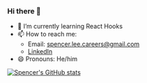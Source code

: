 ### Hi there 👋

<!-- - 🔭 I’m currently working on a MERN stack project -->
- 🌱 I’m currently learning React Hooks
- 📫 How to reach me: 
  - Email: spencer.lee.careers@gmail.com
  - [LinkedIn](https://www.linkedin.com/in/spencer-lee-693335186/)
- 😄 Pronouns: He/him


<!--
**Spencer-JLee/Spencer-JLee** is a ✨ _special_ ✨ repository because its `README.md` (this file) appears on your GitHub profile.

Here are some ideas to get you started:
- ⚡ Fun fact: ...

-->

[![Spencer's GitHub stats](https://github-readme-stats.vercel.app/api?username=Spencer-JLee)](https://github.com/anuraghazra/github-readme-stats)
